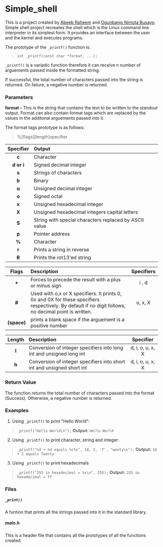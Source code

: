 
#  Simple_shell #
  
  This is a project created by [Abeeb Raheem](https://github.com/belovetech) and [Ogunbanjo Nimota Busayo](https://github.com/Nimbusshub).
  Simple shell project recreates the shell which is the Linux command line interpreter in its simplest form. It provides an interface between the user and the kernel and executes programs.

  The prototype of the `_printf()` function is:

  > `int _printf(const char *format, ...);`

  `_printf()` is a variadic function therefore it can receive n number of arguements passed inside the formatted string.

  If successful, the total number of characters passed into the string is returned. On failure, a negative number is returned.
  

  ### **Parameters** ###

  **format -** This is the string that contains the text to be written to the standout output. Format can also contain format tags which are replaced by the values in the additonal arguements passed into it.

  The format tags prototype is as follows:

  
  > %[flags][length]specifier

  | **Specifier**|     **Output**               |
  |    :---:     | :-------------               |
  | **c**        | Character                    |
  | **d or i**   | Signed decimal integer       |
  | **s**        | Strings of characters        |
  | **b**        | Binary                       |
  | **u**        | Unsigned decimal integer     |
  | **o**        | Signed octal                 |
  | **x**        | Unsigned hexadecimal integer |
  | **X**        | Unsigned hexadecimal integers capital letters |
  | **S**        | String with special characters replaced by ASCII value |              |
  | **p**        | Pointer address              |
  | **%**        | Character                    |
  | **r**        | Prints a string in reverse   |
  | **R**        | Prints the rot13'ed string   |



  | **Flags**    | **Description** |  **Specifiers** |
  |   :-----:    | :-------------  |   :-------:   |
  | **+**        | Forces to precede the result with a plus or minus sign |   i , d  |
  | **#**        | Used with o,x or X specifiers. It prints 0, 0x and 0X for these specifiers respectively. By default if no digit follows, no decimal point is written. | o, x, X |
  | **(space)**  | prints a blank space if the arguement is a positive number |       |

  

  | **Length**   | **Description**   |  **Specifier** |
  |   :----:     | :--------         |   :------:     |
  | **l**        | Conversion of integer specifiers into long int and unsigned long int | d, i, o, u, x, X |
  | **h**        | Conversion of integer specifiers into short int and unsigned short int | d, i, o, u, x, X |


  ### **Return Value** ###

  The function returns the total number of characters passed into the format (Success). Otherwise, a negative number is returned.

  
  ### **Examples** ###

  1. Using `_printf()` to print "Hello World":

  > `_printf("Hello World\n");`
  > **Output:** `Hello World`

  2. Using `_printf()` to print character, string and integer:

  > `_printf("%d + %d equals %c%s", 18, 2, 'T', "wenty\n");`
  > **Output:** `18 + 2 equals Twenty`

  3. Using `_printf()` to print hexadecimals

  > `_printf("255 in hexadecimal = %x\n", 255);`
  > **Output:** `255 in hexadecimal = ff`

  
  ### **Files** ###

  ##### `_print()` #####  
  A funtion that prints all the strings passed into it in the standard library.

  ##### **main.h** #####
  This is a header file that contains all  the prototypes of all the functions created.
